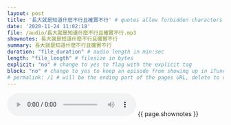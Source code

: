 ```yaml
---
layout: post
title: '長大就是知道什麼不行且確實不行' # quotes allow forbidden characters like the colon
date: '2020-11-24 11:02:18'
file: /audio/長大就是知道什麼不行且確實不行.mp3
shownotes: 長大就是知道什麼不行且確實不行
summary: 長大就是知道什麼不行且確實不行
duration: "file_duration" # audio length in min:sec
length: "file_length" # filesize in bytes
explicit: "no" # change to yes to flag with the explicit tag
block: "no" # change to yes to keep an episode from showing up in iTunes
# permalink: /1 # will be the ending part of the pages URL, delete to default to the title
---
```


<audio controls>
<source src="{{site.url}}{{site.baseurl}}{{ page.file }}" type="audio/x-mp3">
Your browser does not support the audio element.
</audio>
{{ page.shownotes }}
